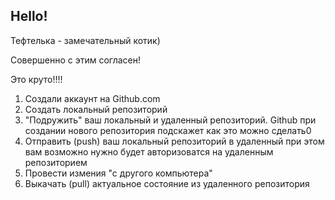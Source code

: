 ## Hello!

Тефтелька - замечательный котик) 

Совершенно с этим согласен!

Это круто!!!! 

1. Создали аккаунт на Github.com
2. Cоздать локальный репозиторий
3. "Подружить" ваш локальный и удаленный репозиторий. Github при создании нового репозитория подскажет как это можно сделать0
4. Отправить (push) ваш локальный репозиторий в удаленный при этом вам возможно нужно будет авторизоватся на удаленным репозиторием
5. Провести измения "с другого компьютера"
6. Выкачать (pull) актуальное состояние из удаленного репозитория 
